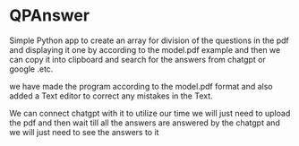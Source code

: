 # QPAnswer

Simple Python app to create an array for division of the questions in the pdf and displaying it one by according to the model.pdf example and then we can copy it into clipboard and search for the answers from chatgpt or google .etc.

we have made the program according to the model.pdf format and also added a Text editor to correct any mistakes in the Text.

We can connect chatgpt with it to utilize our time
we will just need to upload the pdf and then wait till all the answers are answered by the chatgpt and we will just need to see the answers to it
